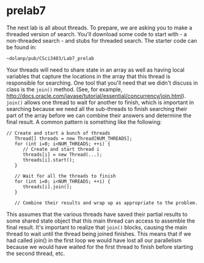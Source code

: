 # prelab7

The next lab is all about threads. To prepare, we are asking you to make a threaded version of search. You'll download some code to start with - a non-threaded search - and stubs for threaded search. The starter code can be found in:

```
~dolanp/pub/CSci3403/Lab7_prelab
```

Your threads will need to share state in an array as well as having local variables that capture the locations in the array that this thread is responsible for searching.
One tool that you'll need that we didn't discuss in class is the `join()` method. (See, for example, http://docs.oracle.com/javase/tutorial/essential/concurrency/join.html). `join()` allows one thread to wait for another to finish, which is important in searching because we need all the sub-threads to finish searching their part of the array before we can combine their answers and determine the final result. A common pattern is something like the following:

```{java}
// Create and start a bunch of threads
   Thread[] threads = new Thread[NUM_THREADS];
   for (int i=0; i<NUM_THREADS; ++i) {
      // Create and start thread i
      threads[i] = new Thread(...);
      threads[i].start();
   }

   // Wait for all the threads to finish
   for (int i=0; i<NUM_THREADS; ++i) {
      threads[i].join();
   }

   // Combine their results and wrap up as appropriate to the problem.
   ```
   
This assumes that the various threads have saved their partial results to some shared state object that this main thread can access to assemble the final result.
It's important to realize that `join()` blocks, causing the main thread to wait until the thread being joined finishes. This means that if we had called join() in the first loop we would have lost all our parallelism because we would have waited for the first thread to finish before starting the second thread, etc.
